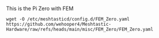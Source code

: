 This is the Pi Zero with FEM

```
wget -O /etc/meshtasticd/config.d/FEM_Zero.yaml https://github.com/wehooper4/Meshtastic-Hardware/raw/refs/heads/main/misc/FEM_Zero/FEM_Zero.yaml
```
